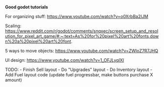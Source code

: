 **Good godot tutorials**

For organizing stuff: https://www.youtube.com/watch?v=o0XrbBa2IJM

Scaling: https://www.reddit.com/r/godot/comments/snqxec/screen_setup_and_resolution_for_pixel_art_game/#:~:text=As%20for%20pixel%20art%20fonts,down%20a%20pixel%20art%20font.

5 ways to move objects: https://www.youtube.com/watch?v=ZWloZ7R7JHQ

UI design: https://www.youtube.com/watch?v=1_OFJLyqlXI

TODO:
	- Finish Sell layout
	- Do "Upgrades" layout
	- Do Inventory layout
	- Add Fuel layout code (update fuel progressbar, make buttons purchase X amount)
